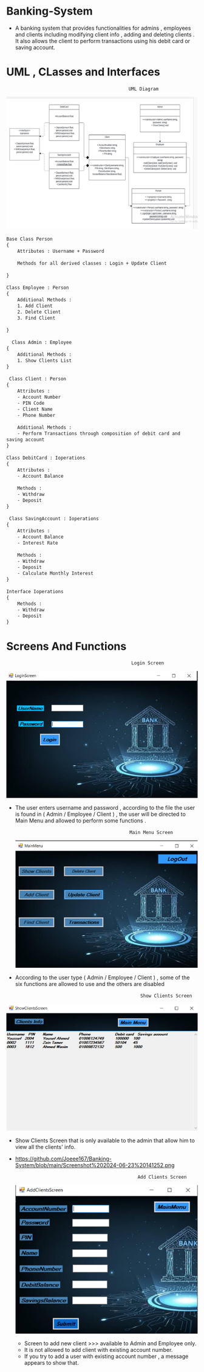 # Banking-System
- A banking system that provides functionalities for admins , employees and clients including modifying client info , adding and deleting clients . It also allows the client to perform transactions using his debit card or saving account.

# UML , CLasses and Interfaces

                                                 UML Diagram
 ![UML](https://github.com/Joeee167/Banking-System/blob/main/Screenshot%202024-06-18%20174936.png)


    Base Class Person
    {
        Attributes : Username + Password

        Methods for all derived classes : Login + Update Client
        
    }

    Class Employee : Person
    {
        Additional Methods : 
        1. Add Client
        2. Delete Client
        3. Find Client
        
    }

      Class Admin : Employee
    {
        Additional Methods : 
        1. Show Clients List
    }

     Class Client : Person
    {
        Attributes : 
        - Account Number
        - PIN Code
        - Client Name
        - Phone Number

        Additional Methods :
        - Perform Transactions through composition of debit card and saving account
    }

    Class DebitCard : Ioperations
    {
        Attributes : 
        - Account Balance
          
        Methods :
        - Withdraw
        - Deposit
    }

     Class SavingAccount : Ioperations
    {
        Attributes : 
        - Account Balance
        - Interest Rate
          
        Methods :
        - Withdraw
        - Deposit
        - Calculate Monthly Interest
    }

    Interface Ioperations
    {
        Methods :
        - Withdraw
        - Deposit
    }

  # Screens And Functions

                                                  Login Screen
   ![LoginScreen](https://github.com/Joeee167/Banking-System/blob/main/Screenshot%202024-06-20%20151744.png)
  - The user enters username and password , according to the file the user is found in ( Admin / Employee / Client ) , the user will be directed to Main Menu and allowed to perform some functions .



                                                  Main Menu Screen
    ![Main Menu](https://github.com/Joeee167/Banking-System/blob/main/Screenshot%202024-06-20%20160449.png)
  - According to the user type ( Admin / Employee / Client ) , some of the six functions are allowed to use and the others are disabled


                                                      Show Clients Screen
   ![Show Clients](https://github.com/Joeee167/Banking-System/blob/main/Screenshot%202024-06-20%20172220.png)
   - Show Clients Screen that is only available to the admin that allow him to view all the clients' info.

   - https://github.com/Joeee167/Banking-System/blob/main/Screenshot%202024-06-23%20141252.png

                                                      Add Clients Screen
     ![Add Clients](https://github.com/Joeee167/Banking-System/blob/main/Screenshot%202024-06-22%20142257.png)
     - Screen to add new client >>> available to Admin and Employee only.
     - It is not allowed to add client with existing account number.
     - If you try to add a user with existing account number , a message appears to show that.
    

